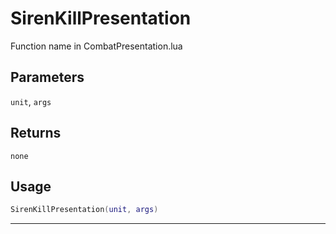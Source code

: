 # SirenKillPresentation
Function name in CombatPresentation.lua
## Parameters
`unit`, `args`
## Returns
`none`
## Usage
```lua
SirenKillPresentation(unit, args)
```
---
